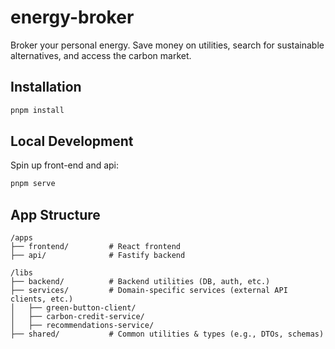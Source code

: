 # energy-broker
Broker your personal energy. Save money on utilities, search for sustainable alternatives, and access the carbon market.

## Installation

```bash
pnpm install
```

## Local Development

Spin up front-end and api:
```bash
pnpm serve
```

## App Structure

```
/apps
├── frontend/         # React frontend
├── api/              # Fastify backend

/libs
├── backend/          # Backend utilities (DB, auth, etc.)
├── services/         # Domain-specific services (external API clients, etc.)
│   ├── green-button-client/
│   ├── carbon-credit-service/
│   ├── recommendations-service/
├── shared/           # Common utilities & types (e.g., DTOs, schemas)
```
